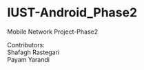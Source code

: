 # IUST-Android_Phase2
Mobile Network Project-Phase2

Contributors:\
Shafagh Rastegari\
Payam Yarandi
